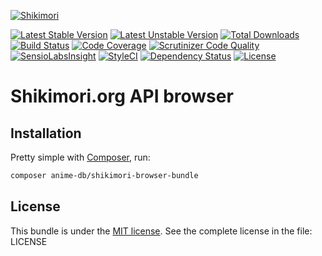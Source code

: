 [![Shikimori](http://anime-db.org/bundles/animedboffsite/images/shikimori.org.png)](https://shikimori.org)

[![Latest Stable Version](https://poser.pugx.org/anime-db/shikimori-browser-bundle/v/stable.png)](https://packagist.org/packages/anime-db/shikimori-browser-bundle)
[![Latest Unstable Version](https://poser.pugx.org/anime-db/shikimori-browser-bundle/v/unstable.png)](https://packagist.org/packages/anime-db/shikimori-browser-bundle)
[![Total Downloads](https://poser.pugx.org/anime-db/shikimori-browser-bundle/downloads)](https://packagist.org/packages/anime-db/shikimori-browser-bundle)
[![Build Status](https://travis-ci.org/anime-db/shikimori-browser-bundle.png)](https://travis-ci.org/anime-db/shikimori-browser-bundle)
[![Code Coverage](https://scrutinizer-ci.com/g/anime-db/shikimori-browser-bundle/badges/coverage.png?b=master)](https://scrutinizer-ci.com/g/anime-db/shikimori-browser-bundle/?branch=master)
[![Scrutinizer Code Quality](https://scrutinizer-ci.com/g/anime-db/shikimori-browser-bundle/badges/quality-score.png?b=master)](https://scrutinizer-ci.com/g/anime-db/shikimori-browser-bundle/?branch=master)
[![SensioLabsInsight](https://insight.sensiolabs.com/projects/fde73716-6558-46ff-b3a9-f2f989a59d0c/mini.png)](https://insight.sensiolabs.com/projects/fde73716-6558-46ff-b3a9-f2f989a59d0c)
[![StyleCI](https://styleci.io/repos/18437335/shield)](https://styleci.io/repos/18437335)
[![Dependency Status](https://www.versioneye.com/user/projects/5746f648ce8d0e004130cad7/badge.svg?style=flat)](https://www.versioneye.com/user/projects/5746f648ce8d0e004130cad7)
[![License](https://poser.pugx.org/anime-db/shikimori-browser-bundle/license.png)](https://packagist.org/packages/anime-db/shikimori-browser-bundle)

Shikimori.org API browser
=========================

## Installation

Pretty simple with [Composer](http://packagist.org), run:

```sh
composer anime-db/shikimori-browser-bundle
```

## License

This bundle is under the [MIT license](http://opensource.org/licenses/MIT). See the complete license in the file: LICENSE
